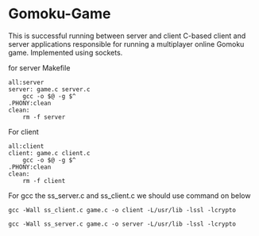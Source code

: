 # Gomoku-Game
This is successful running between server and client
C-based client and server applications responsible for running a multiplayer online Gomoku game. Implemented using sockets.


for server Makefile
```.PHONY:all
all:server 
server: game.c server.c 
	gcc -o $@ -g $^
.PHONY:clean
clean:
	rm -f server
```

For client

```.PHONY:all
all:client
client: game.c client.c
	gcc -o $@ -g $^
.PHONY:clean
clean:
	rm -f client
```


For gcc the ss_server.c and ss_client.c we should use command on below 

```gcc -Wall ss_client.c game.c -o client -L/usr/lib -lssl -lcrypto```

```gcc -Wall ss_server.c game.c -o server -L/usr/lib -lssl -lcrypto```
